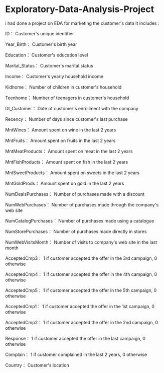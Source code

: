 # Exploratory-Data-Analysis-Project
i had done a project on EDA for marketing the customer's data
It includes : 

ID： Customer's unique identifier

Year_Birth： Customer's birth year

Education： Customer's education level

Marital_Status： Customer's marital status

Income： Customer's yearly household income

Kidhome： Number of children in customer's household

Teenhome： Number of teenagers in customer's household

Dt_Customer： Date of customer's enrollment with the company

Recency： Number of days since customer's last purchase

MntWines： Amount spent on wine in the last 2 years

MntFruits： Amount spent on fruits in the last 2 years

MntMeatProducts： Amount spent on meat in the last 2 years

MntFishProducts： Amount spent on fish in the last 2 years

MntSweetProducts： Amount spent on sweets in the last 2 years

MntGoldProds： Amount spent on gold in the last 2 years

NumDealsPurchases： Number of purchases made with a discount

NumWebPurchases： Number of purchases made through the company's web site

NumCatalogPurchases： Number of purchases made using a catalogue

NumStorePurchases： Number of purchases made directly in stores

NumWebVisitsMonth： Number of visits to company's web site in the last month

AcceptedCmp3： 1 if customer accepted the offer in the 3rd campaign, 0 otherwise

AcceptedCmp4： 1 if customer accepted the offer in the 4th campaign, 0 otherwise

AcceptedCmp5： 1 if customer accepted the offer in the 5th campaign, 0 otherwise

AcceptedCmp1： 1 if customer accepted the offer in the 1st campaign, 0 otherwise

AcceptedCmp2： 1 if customer accepted the offer in the 2nd campaign, 0 otherwise

Response： 1 if customer accepted the offer in the last campaign, 0 otherwise

Complain： 1 if customer complained in the last 2 years, 0 otherwise

Country： Customer's location


